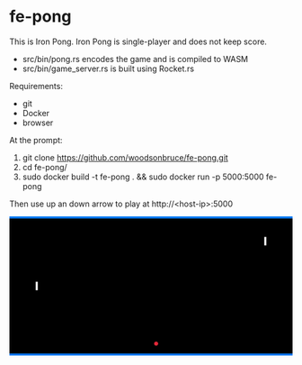 # fe-pong

This is Iron Pong.  Iron Pong is single-player and does not keep score.

- src/bin/pong.rs encodes the game and is compiled to WASM
- src/bin/game_server.rs is built using Rocket.rs


Requirements:

- git
- Docker
- browser


At the prompt:

1. git clone https://github.com/woodsonbruce/fe-pong.git
2. cd fe-pong/
3. sudo docker build -t fe-pong . && sudo docker run -p 5000:5000 fe-pong


Then use up an down arrow to play at http://\<host-ip\>:5000

![pong](assets/pong.png)
